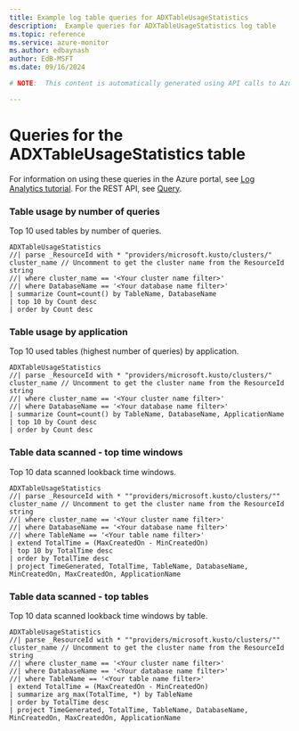 ```yaml
---
title: Example log table queries for ADXTableUsageStatistics
description:  Example queries for ADXTableUsageStatistics log table
ms.topic: reference
ms.service: azure-monitor
ms.author: edbaynash
author: EdB-MSFT
ms.date: 09/16/2024

# NOTE:  This content is automatically generated using API calls to Azure. Any edits made on these files will be overwritten in the next run of the script. 

---
```


# Queries for the ADXTableUsageStatistics table

For information on using these queries in the Azure portal, see [Log Analytics tutorial](/azure/azure-monitor/logs/log-analytics-tutorial). For the REST API, see [Query](/rest/api/loganalytics/query).


### Table usage by number of queries  


Top 10 used tables by number of queries.  

```query
ADXTableUsageStatistics
//| parse _ResourceId with * "providers/microsoft.kusto/clusters/" cluster_name // Uncomment to get the cluster name from the ResourceId string
//| where cluster_name == '<Your cluster name filter>'
//| where DatabaseName == '<Your database name filter>'
| summarize Count=count() by TableName, DatabaseName
| top 10 by Count desc
| order by Count desc
```



### Table usage by application  


Top 10 used tables (highest number of queries) by application.  

```query
ADXTableUsageStatistics 
//| parse _ResourceId with * "providers/microsoft.kusto/clusters/" cluster_name // Uncomment to get the cluster name from the ResourceId string
//| where cluster_name == '<Your cluster name filter>'
//| where DatabaseName == '<Your database name filter>'
| summarize Count=count() by TableName, DatabaseName, ApplicationName
| top 10 by Count desc
| order by Count desc
```



### Table data scanned - top time windows  


Top 10 data scanned lookback time windows.  

```query
ADXTableUsageStatistics 
//| parse _ResourceId with * ""providers/microsoft.kusto/clusters/"" cluster_name // Uncomment to get the cluster name from the ResourceId string
//| where cluster_name == '<Your cluster name filter>'
//| where DatabaseName == '<Your database name filter>'
//| where TableName == '<Your table name filter>'
| extend TotalTime = (MaxCreatedOn - MinCreatedOn)
| top 10 by TotalTime desc
| order by TotalTime desc
| project TimeGenerated, TotalTime, TableName, DatabaseName, MinCreatedOn, MaxCreatedOn, ApplicationName
```



### Table data scanned - top tables  


Top 10 data scanned lookback time windows by table.  

```query
ADXTableUsageStatistics 
//| parse _ResourceId with * ""providers/microsoft.kusto/clusters/"" cluster_name // Uncomment to get the cluster name from the ResourceId string
//| where cluster_name == '<Your cluster name filter>'
//| where DatabaseName == '<Your database name filter>'
//| where TableName == '<Your table name filter>'
| extend TotalTime = (MaxCreatedOn - MinCreatedOn)
| summarize arg_max(TotalTime, *) by TableName
| order by TotalTime desc
| project TimeGenerated, TotalTime, TableName, DatabaseName, MinCreatedOn, MaxCreatedOn, ApplicationName
```

